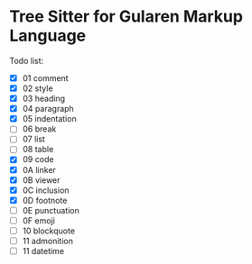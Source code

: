 # Tree Sitter for Gularen Markup Language

Todo list:
- [x] 01 comment
- [x] 02 style
- [x] 03 heading
- [x] 04 paragraph
- [x] 05 indentation
- [ ] 06 break
- [ ] 07 list
- [ ] 08 table
- [x] 09 code
- [x] 0A linker
- [x] 0B viewer
- [x] 0C inclusion
- [x] 0D footnote
- [ ] 0E punctuation
- [ ] 0F emoji
- [ ] 10 blockquote
- [ ] 11 admonition
- [ ] 11 datetime
